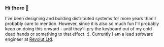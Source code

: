 ### Hi there 👋

I've been designing and building distributed systems for more years than I probably care to mention. However, since it is also so much fun I'll probably keep on doing this onward - until they'll pry the keyboard out of my cold dead hands or something to that effect. :).
Currently I am a lead software engineer at [Revolut Ltd](https://revolut.com).


